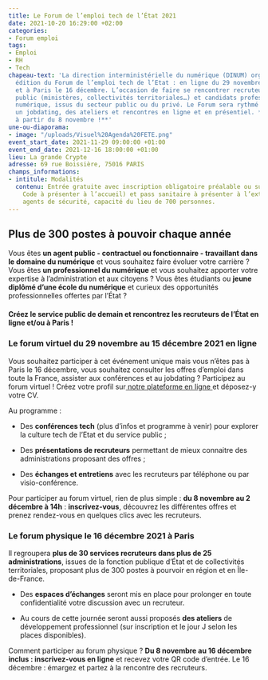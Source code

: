 ```yaml
---
title: Le Forum de l’emploi tech de l’État 2021
date: 2021-10-20 16:29:00 +02:00
categories:
- Forum emploi
tags:
- Emploi
- RH
- Tech
chapeau-text: 'La direction interministérielle du numérique (DINUM) organise la 5ème
  édition du Forum de l’emploi tech de l’Etat : en ligne du 29 novembre au 15 décembre
  et à Paris le 16 décembre. L’occasion de faire se rencontrer recruteurs du secteur
  public (ministères, collectivités territoriales…) et candidats professionnels du
  numérique, issus du secteur public ou du privé. Le Forum sera rythmé par des conférences,
  un jobdating, des ateliers et rencontres en ligne et en présentiel. **Inscriptions
  à partir du 8 novembre !**'
une-ou-diaporama:
- image: "/uploads/Visuel%20Agenda%20FETE.png"
event_start_date: 2021-11-29 09:00:00 +01:00
event_end_date: 2021-12-16 18:00:00 +01:00
lieu: La grande Crypte
adresse: 69 rue Boissière, 75016 PARIS
champs_informations:
- intitule: Modalités
  contenu: Entrée gratuite avec inscription obligatoire préalable ou sur place (QR
    Code à présenter à l’accueil) et pass sanitaire à présenter à l’extérieur aux
    agents de sécurité, capacité du lieu de 700 personnes.
---
```


## Plus de 300 postes à pouvoir chaque année

Vous êtes **un agent public - contractuel ou fonctionnaire - travaillant dans le domaine du numérique** et vous souhaitez faire évoluer votre carrière ?
Vous êtes **un professionnel du numérique** et vous souhaitez apporter votre expertise à l’administration et aux citoyens ?
Vous êtes étudiants ou **jeune diplômé d’une école du numérique** et curieux des opportunités professionnelles offertes par l’État ?

<div class="encadre noir"><p style="margin-top: 20px"><b>Créez le service public de demain et rencontrez les recruteurs de l’État en ligne et/ou à Paris !</b></p></div>

### Le forum virtuel du 29 novembre au 15 décembre 2021 en ligne

Vous souhaitez participer à cet événement unique mais vous n’êtes pas à Paris le 16 décembre, vous souhaitez consulter les offres d’emploi dans toute la France, assister aux conférences et au jobdating ? Participez au forum virtuel ! Créez votre profil sur[ notre plateforme en ligne ](https://app.seekube.com/forum-de-lemploi-tech-de-letat-20211)et déposez-y votre CV.

Au programme :

* Des **conférences tech** (plus d’infos et programme à venir) pour explorer la culture tech de l’Etat et du service public ;

* Des **présentations de recruteurs** permettant de mieux connaitre des administrations proposant des offres ;

* Des **échanges et entretiens** avec les recruteurs par téléphone ou par visio-conférence.

Pour participer au forum virtuel, rien de plus simple : **du 8 novembre au 2 décembre à 14h** : **inscrivez-vous**, découvrez les différentes offres et prenez rendez-vous en quelques clics avec les recruteurs.

### Le forum physique le 16 décembre 2021 à Paris

Il regroupera **plus de 30 services recruteurs dans plus de 25 administrations**, issues de la fonction publique d’État et de collectivités territoriales, proposant plus de 300 postes à pourvoir en région et en Île-de-France.

* Des **espaces d’échanges** seront mis en place pour prolonger en toute confidentialité votre discussion avec un recruteur.

* Au cours de cette journée seront aussi proposés **des ateliers** de développement professionnel (sur inscription et le jour J selon les places disponibles).

Comment participer au forum physique ? **Du 8 novembre au 16 décembre inclus : inscrivez-vous en ligne** et recevez votre QR code d’entrée. Le 16 décembre : émargez et partez à la rencontre des recruteurs.